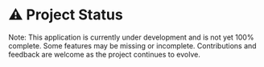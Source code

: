 # ⚠️ Project Status
Note: This application is currently under development and is not yet 100% complete. Some features may be missing or incomplete. Contributions and feedback are welcome as the project continues to evolve.
